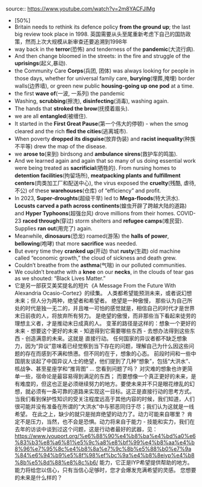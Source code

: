 source:: https://www.youtube.com/watch?v=2m8YACFJlMg
- [50%]
- Britain needs to rethink its defence policy **from the ground up**; the last big review took place in 1998.
  英国需要从头至尾重新考虑下自己的国防政策，然而上次大规模从新审查还要追溯到1998年
- way back in the **terror**(恐怖) and tenderness of the **pandemic**(大流行病).
- And then change bloomed in the streets: in the fire and struggle of the **uprisings**(起义,暴动).
- the Community Care **Corps**(兵团, 团体) was always looking for people in those days, whether for universal family care, **burying**(埋葬,掩埋) border walls(边界墙), or green new public **housing-going up one pod** at a time.
- the first **wave of**(一波, 一系列) the pandemic
- Washing, **scrubbing**(擦洗), **disinfecting**(消毒), washing again.
- The hands that **stroked the brow**(抚摸着眉头).
- we are all **entangled**(被缠住).
- It started in the **First Great Pause**(第一个伟大的停顿) -
  when the smog cleared and the rich **fled the cities**(逃离城市).
- When poverty **dropped its disguise**(放弃伪装)
  and **racist inequality**(种族不平等) drew the map of the disease.
- we **arose to**(来到) birdsong and **ambulance sirens**(救护车的鸣笛).
- And we learned again and again that
  so many of us doing essential work were being treated as **sacrificial**(牺牲的).
  From nursing homes to **detention facilities**(拘留场所),
  **meatpacking plants and fulfillment centers**(肉类加工厂和配送中心),
  the virus exposed the **cruelty**(残酷, 虐待, 不公)
  of these **warehouses**(仓库) of “efficiency” and profit.
- In 2023, **Super-droughts**(超级干旱) led to **Mega-floods**(特大洪水).
  **Locusts carved a path across continents**(蝗虫开辟了跨越大陆的道路)
  and **Hyper Typhoons**(超强台风) drove millions from their homes.
  COVID-23 **raced through**(穿过) storm shelters and **refugee camps**(难民营).
  Supplies **ran out**(用完了) again.
- Meanwhile, **dinosaurs**(恐龙) roamed(游荡) the **halls of power**,
  **bellowing**(咆哮) that more **sacrifice** was needed.
- But every time they **cranked up**(开动)
  that **rusty**(生疏) old machine called “economic growth,”
  the cloud of sickness and death grew.
- Couldn’t breathe from the **asthma**(气喘) in our polluted communities.
- We couldn’t breathe with a **knee** on our **necks**,
  in the clouds of tear gas as we shouted:
  “Black Lives Matter.”
- 它是另一部获艾美奖提名的短片《A Message From the Future With Alexandria Ocasio-Cortez》的续集。
  人类都希望能预测未来，或者说幻想未来；但人分为两种，绝望者和希望者。
  绝望是一种傲慢，
  那些认为自己所处的时代是独一无二的，并且唯一可怕的感觉就是，相信自己的时代才是世界末日前夜的人，将放弃所有努力。
  是绝望的傲慢，而非那些当下看起来徒劳的理想主义者，才是推动末日成真的人。
  变革的路径是这样的：想象一个更好的未来 - 想要这个更好的未来 - 知道得到它需要哪些东西 - 去想办法得到这些东西 - 创造满意的未来。这就是 直接行动。
  任何国家的异议者都不缺乏想象力，因为“异议”意味着已经觉察到当下存在的问题，理解自己为什么因这些问题的存在而感到不满和愤懑。但不同的在于，想象的心态。
  前段时间和一些中国朋友谈起了中国异议人士的绝望，他们提到了几种“想象”，包括“大洪水”、核战争、甚至星座学和“推背图” … 您看到问题了吗？
  对灾难的想象也许更简单一些，宿命论是最容易得到满足的东西；
  而要想像一个真正更好的未来，是有难度的，但这也正是必须继续努力的地方。要使未来并不只是眼花缭乱的幻想，就必须有一条可靠的道路来实现这一目标。这正是直接行动的思考方式。
  当我们看到保护性知识的受关注程度远高于其他内容的时候，我们知道，人们很可能并没有准备在所谓的“大洪水”中与邪恶同归于尽；我们认为这就是一线希望。
  在此之上，缺少的就只是抛弃绝望的动力了。动力可能来自哪里？
  肯定不是压力，当然，也不会是恐惧。动力将来自于能力 - 技能和实力，我们在去年的访谈中谈到过这个问题，这是行动者最好的武器，见：https://www.iyouport.org/%e6%88%90%e4%b8%ba%e4%bd%a0%e6%83%b3%e8%a6%81%e5%9c%a8%e8%bf%99%e4%b8%aa%e4%b8%96%e7%95%8c%e4%b8%8a%e7%9c%8b%e5%88%b0%e7%9a%84%e6%94%b9%e5%8f%98%ef%bc%9a%e4%b8%8eiyp%e4%b8%8b%e5%8d%88%e8%8c%b6/  能力，它正是IYP希望提供帮助的地方。能力将给您以信心，只有当信心足够时，您才会爆发充满希望的灵感。
  您想要的未来是什么样的？